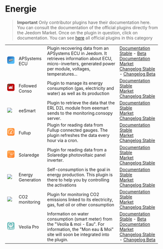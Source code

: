 
# Energie


>**Important**
>Only contributor plugins have their documentation here. You can consult the documentation of the official plugins directly from the Jeedom Market. Once on the plugin in question, click on documentation.
>You can see [here](https://market.jeedom.com/index.php?v=d&p=market&type=plugin&categorie=energy) all official plugins in this category


| | | | |
|--- | --- | --- | ---|
|<img src="aps_ecu/aps_ecu_icon.png" class="pluginLogo" width="100" />|APSystems ECU|Plugin recovering data from an APSystems ECU in Jeedom. It retrieves information about ECU, micro-inverters, generated power per module, voltages, temperatures...|[Documentation Stable](https://nchoiset.github.io/jeedom-plugins-doc/aps_ecu/en_US/index) - [Beta Documentation](https://nchoiset.github.io/jeedom-plugins-doc/aps_ecu/en_US/beta/index)<br/>[Market](https://market.jeedom.com/index.php?v=d&p=market_display&id=4318)<br/>[Changelog Stable](https://nchoiset.github.io/jeedom-plugins-doc/aps_ecu/en_US/changelog) - [Changelog Beta](https://nchoiset.github.io/jeedom-plugins-doc/aps_ecu/en_US/beta/changelog)|
|<img src="conso/conso_icon.png" class="pluginLogo" width="100" />|Followed Conso|Plugin to manage its energy consumption (gas, electricity and water) as well as its production |[Documentation Stable](https://mickeys27.github.io/Docs/conso/en_US/)<br/>[Market](https://market.jeedom.com/index.php?v=d&p=market_display&id=1805)<br/>[Changelog Stable](https://mickeys27.github.io/Docs/conso/en_US/changelog)|
|<img src="eesmart/eesmart_icon.png" class="pluginLogo" width="100" />|eeSmart|Plugin to retrieve the data that the ERL D2L module from eeemart sends to the monitoring.consopy server.|[Documentation Stable](https://caelion.github.io/jeedom-plugins-documentation/eeSmart/en_US/)<br/>[Market](https://market.jeedom.com/index.php?v=d&p=market_display&id=3933)<br/>[Changelog Stable](https://caelion.github.io/jeedom-plugins-documentation/eeSmart/en_US/changelog)|
|<img src="fullup/fullup_icon.png" class="pluginLogo" width="100" />|Fullup|Plugin for reading data from Fullup connected gauges. The plugin refreshes the data every hour via a cron.|[Documentation Stable](https://mips2648.github.io/jeedom-plugins-docs/fullup/en_US/)<br/>[Market](https://market.jeedom.com/index.php?v=d&p=market_display&id=3445)<br/>[Changelog Stable](https://mips2648.github.io/jeedom-plugins-docs/fullup/en_US/changelog)|
|<img src="onduleursolaredge/onduleursolaredge_icon.png" class="pluginLogo" width="100" />|Solaredge|Plugin for reading data from a Solaredge photovoltaic panel inverter.|[Documentation Stable](https://mips2648.github.io/jeedom-plugins-docs/onduleursolaredge/en_US/)<br/>[Market](https://market.jeedom.com/index.php?v=d&p=market_display&id=3440)<br/>[Changelog Stable](https://mips2648.github.io/jeedom-plugins-docs/onduleursolaredge/en_US/changelog)|
|<img src="prosommateur/prosommateur_icon.png" class="pluginLogo" width="100" />|Energy Generation|Self-consumption is the goal in energy production. This plugin is there to help you by controlling the activations|[Documentation Stable](http://mika-nt28.github.io/Documentations/prosommateur/fr_FR)<br/>[Market](https://market.jeedom.com/index.php?v=d&p=market_display&id=3829)<br/>[Changelog Stable](https://mika-nt28.github.io/Documentations/prosommateur/en_US/changelog)|
|<img src="suiviCO2/suiviCO2_icon.png" class="pluginLogo" width="100" />|CO2 monitoring|Plugin for monitoring CO2 emissions linked to its electricity, gas, fuel oil or other consumption|[Documentation Stable](https://agp42.github.io/suiviCO2/fr_FR)<br/>[Market](https://market.jeedom.com/index.php?v=d&p=market_display&id=3929)<br/>[Changelog Stable](https://agp42.github.io/suiviCO2/en_US/changelog)|
|<img src="veoliapro/veoliapro_icon.png" class="pluginLogo" width="100" />|Veolia Pro|Information on water consumption (smart meter) from the "Veolia & moi - Eau". For information, the "Mon eau & Moi" site will soon be integrated into the plugin.|[Documentation Stable](https://thanaus.github.io/jeedom_docs/plugins/veoliapro/en_US/) - [Beta Documentation](https://thanaus.github.io/jeedom_docs/plugins/veoliapro/en_US/)<br/>[Market](https://market.jeedom.com/index.php?v=d&p=market_display&id=4331)<br/>[Changelog Stable](https://thanaus.github.io/jeedom_docs/plugins/veoliapro/en_US/changelog) - [Changelog Beta](https://thanaus.github.io/jeedom_docs/plugins/veoliapro/en_US/changelog)|
